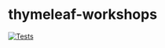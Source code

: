 # thymeleaf-workshops

[![Tests](https://github.com/magikabdul/thymeleaf-workshops/actions/workflows/tests.yml/badge.svg)](https://github.com/magikabdul/thymeleaf-workshops/actions/workflows/tests.yml)
